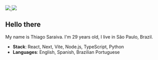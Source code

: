 <div>
    <a target='_blank' href="https://www.linkedin.com/in/thiago-brasil-saraiva-0739a395">
        <img src="https://img.shields.io/badge/LinkedIn-0077B5?style=for-the-badge&logo=linkedin&logoColor=white">
    </a>
  <a target='_blank' href="mailto:thiagosaraiva.trabalho@gmail.com">
        <img src="https://img.shields.io/badge/gmail-EA4335?style=for-the-badge&logo=gmail&logoColor=white">
    </a>
</div>

## Hello there
My name is Thiago Saraiva. I'm 29 years old, I live in São Paulo, Brazil.
* **Stack**: React, Next, Vite, Node.js, TypeScript, Python
* **Languages**: English, Spanish, Brazilian Portuguese
